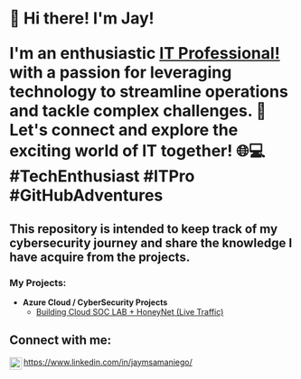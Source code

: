 <h1>👋 Hi there! I'm Jay!

I'm an enthusiastic <a href="https://www.linkedin.com/in/jaymsamaniego/">IT Professional!</a> with a passion for leveraging technology to streamline operations and tackle complex challenges. 🚀 Let's connect and explore the exciting world of IT together! 🌐💻 #TechEnthusiast #ITPro #GitHubAdventures 
  
<h2>This repository is intended to keep track of my cybersecurity journey and share the knowledge I have acquire from the projects.

<h3>My Projects:</h3>

- <b>Azure Cloud / CyberSecurity Projects</b>
  - [Building Cloud SOC LAB + HoneyNet (Live Traffic)](https://github.com/jaymsamaniego/Azure-Cloud-SOC-Honeynet)

<h2>Connect with me:</h2>

<img align="left" alt="jaymsamaniego | LinkedIn" width="22px" src="https://cdn.jsdelivr.net/npm/simple-icons@v3/icons/linkedin.svg" />https://www.linkedin.com/in/jaymsamaniego/

<!--
**joshmadakor1/joshmadakor1** is a ✨ _special_ ✨ repository because its `README.md` (this file) appears on your GitHub profile.

Here are some ideas to get you started:

- 🔭 I’m currently working on ...
- 🌱 I’m currently learning ...
- 👯 I’m looking to collaborate on ...
- 🤔 I’m looking for help with ...
- 💬 Ask me about ...
- 📫 How to reach me: ...
- 😄 Pronouns: ...
- ⚡ Fun fact: ...
-->
